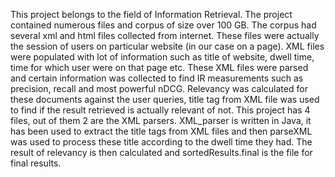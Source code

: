 This project belongs to the field of Information Retrieval. The project contained numerous files and corpus of size over
100 GB. The corpus had several xml and html files collected from internet. These files were actually the session of
users on particular website (in our case on a page). XML files were populated with lot of information such as title of
website, dwell time, time for which user were on that page etc. These XML files were parsed and certain information was
collected to find IR measurements such as precision, recall and most powerful nDCG. Relevancy was calculated for these
documents against the user queries, title tag from XML file was used to find if the result retrieved is actually
relevant of not. This project has 4 files, out of them 2 are the XML parsers. XML_parser is written in Java, it has been
used to extract the title tags from XML files and then parseXML was used to process these title according to the 
dwell time they had. The result of relevancy is then calculated and sortedResults.final is the file for final results.
